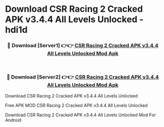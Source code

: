 # Download CSR Racing 2 Cracked APK v3.4.4 All Levels Unlocked - hdi1d



<div align="center">
<h3>🔴 Download [Server1] 👉👉 <a href="https://momento.my/?title=CSR_Racing_2_Cracked_APK_v3.4.4_All_Levels_Unlocked">CSR Racing 2 Cracked APK v3.4.4 All Levels Unlocked Mod Apk</a></h3><br>

<h3>🔴 Download [Server2] 👉👉 <a href="https://momento.my/?title=CSR_Racing_2_Cracked_APK_v3.4.4_All_Levels_Unlocked">CSR Racing 2 Cracked APK v3.4.4 All Levels Unlocked Mod Apk</a></h3>
</div>



Download CSR Racing 2 Cracked APK v3.4.4 All Levels Unlocked 

Free APK MOD CSR Racing 2 Cracked APK v3.4.4 All Levels Unlocked 

Download CSR Racing 2 Cracked APK v3.4.4 All Levels Unlocked Mod For Android
